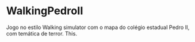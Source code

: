 # WalkingPedroII

Jogo no estilo Walking simulator com o mapa do colégio estadual Pedro II, com temática de terror.
This.